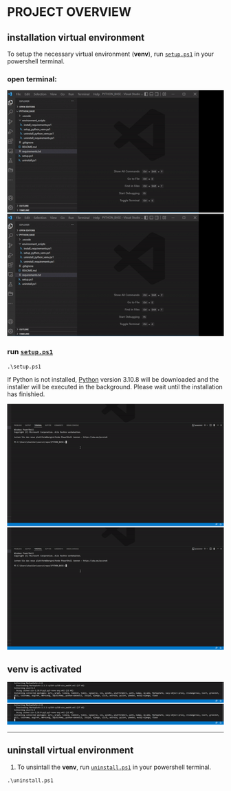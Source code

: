 # PROJECT OVERVIEW

## installation virtual environment

To setup the necessary virtual environment (**venv**), run [`setup.ps1`](setup.ps1) in your powershell terminal.

### open terminal:

![](instructions\open_terminal.gif)
![](https://github.com/Shergotty/create_py_venv_public/blob/main/instructions/open_terminal.gif)


### run [`setup.ps1`](setup.ps1) 

```{ps}
.\setup.ps1
```

If Python is not installed, [Python](https://www.python.org/downloads/) version 3.10.8 will be downloaded and the installer will be executed in the background. Please wait until the installation has finishied.

![](instructions\install_requirements.gif)
![](https://github.com/Shergotty/create_py_venv_public/blob/main/instructions/install_requirements.gif)
    
## venv is activated

![](instructions\ready.gif)
![](https://github.com/Shergotty/create_py_venv_public/blob/main/instructions/ready.gif)

---
## uninstall virtual environment

1. To unsintall the **venv**, run [`uninstall.ps1`](uninstall.ps1) in your powershell terminal.

```{ps}
.\uninstall.ps1
```